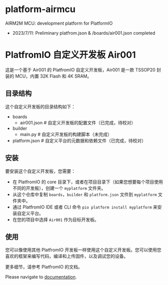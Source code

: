# platform-airmcu
AIRM2M MCU: development platform for PlatformIO 


- 2023/7/11: Preliminary platfrom.json & /boards/air001.json completed

# PlatfromIO 自定义开发板 Air001

这是一个基于 Air001 的 PlatfromIO 自定义开发板，Air001 是一款 TSSOP20 封装的 MCU，内置 32K Flash 和 4K SRAM。

## 目录结构

这个自定义开发板的目录结构如下：


  - boards
    - air001.json # 自定义开发板的配置文件（已完成，待校对）
  - builder
    - main.py # 自定义开发板的构建脚本（未完成）
  - platform.json # 自定义平台的元数据和依赖文件（已完成，待校对）

## 安装

要安装这个自定义开发板，您需要：

- 在 PlatfromIO 的 core 目录下，或者在项目目录下（如果您想要每个项目使用不同的开发板），创建一个 `myplatform` 文件夹。
- 从这个仓库中复制 `boards`，`builder` 和 `platform.json` 文件到 `myplatform` 文件夹中。
- 通过 PlatfromIO IDE 或者 CLI 命令 `pio platform install myplatform` 来安装自定义平台。
- 在您的项目中选择 `Air001` 作为目标开发板。

## 使用

您可以像使用其他 PlatfromIO 开发板一样使用这个自定义开发板。您可以使用您喜欢的框架来编写代码，编译和上传固件，以及调试您的设备。

更多细节，请参考 PlatfromIO 的文档。


Please navigate to [documentation](https://docs.platformio.org/page/platforms/air001.html).
